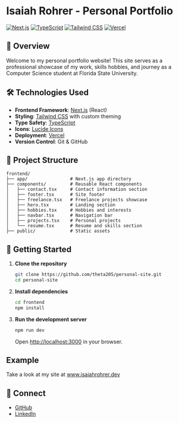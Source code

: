 # Isaiah Rohrer - Personal Portfolio

[![Next.js](https://img.shields.io/badge/Next.js-000000?style=flat&logo=next.js&logoColor=white)](https://nextjs.org/)
[![TypeScript](https://img.shields.io/badge/TypeScript-3178C6?style=flat&logo=typescript&logoColor=white)](https://www.typescriptlang.org/)
[![Tailwind CSS](https://img.shields.io/badge/Tailwind_CSS-38B2AC?style=flat&logo=tailwind-css&logoColor=white)](https://tailwindcss.com/)
[![Vercel](https://img.shields.io/badge/Vercel-000000?style=flat&logo=vercel&logoColor=white)](https://vercel.com/)

## 🌟 Overview

Welcome to my personal portfolio website! This site serves as a professional showcase of my work, skills hobbies, and journey as a Computer Science student at Florida State University.

## 🛠️ Technologies Used

- **Frontend Framework**: [Next.js](https://nextjs.org/) (React)
- **Styling**: [Tailwind CSS](https://tailwindcss.com/) with custom theming
- **Type Safety**: [TypeScript](https://www.typescriptlang.org/)
- **Icons**: [Lucide Icons](https://lucide.dev/)
- **Deployment**: [Vercel](https://vercel.com/)
- **Version Control**: Git & GitHub

## 📂 Project Structure

```
frontend/
├── app/                # Next.js app directory
├── components/         # Reusable React components
│   ├── contact.tsx     # Contact information section
│   ├── footer.tsx      # Site footer
│   ├── freelance.tsx   # Freelance projects showcase
│   ├── hero.tsx        # Landing section
│   ├── hobbies.tsx     # Hobbies and interests
│   ├── navbar.tsx      # Navigation bar
│   ├── projects.tsx    # Personal projects
│   └── resume.tsx      # Resume and skills section
├── public/             # Static assets
```

## 🚀 Getting Started

1. **Clone the repository**
   ```bash
   git clone https://github.com/theta205/personal-site.git
   cd personal-site
   ```

2. **Install dependencies**
   ```bash
   cd frontend
   npm install
   ```

3. **Run the development server**
   ```bash
   npm run dev
   ```
   Open [http://localhost:3000](http://localhost:3000) in your browser.

## Example

Take a look at my site at www.isaiahrohrer.dev

## 🤝 Connect

- [GitHub](https://github.com/theta205)
- [LinkedIn](https://linkedin.com/in/isaiah-rohrer)
